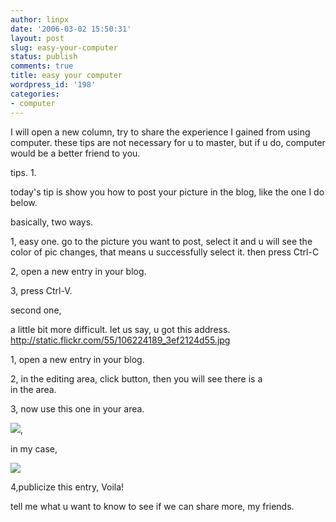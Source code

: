 ```yaml
---
author: linpx
date: '2006-03-02 15:50:31'
layout: post
slug: easy-your-computer
status: publish
comments: true
title: easy your computer
wordpress_id: '198'
categories:
- computer
---
```


I will open a new column, try to share the experience I gained from using
computer. these tips are not necessary for u to master, but if u do, computer
would be a better friend to you.

  
tips. 1.

  
today's tip is show you how to post your picture in the blog, like the one I
do below.

  
basically, two ways.

  
1, easy one. go to the picture you want to post, select it and u will see the
color of pic changes, that means u successfully select it. then press Ctrl-C

2, open a new entry in your blog.

3, press Ctrl-V.

  
second one,

  
a little bit more difficult. let us say, u got this address.
http://static.flickr.com/55/106224189_3ef2124d55.jpg

  
1, open a new entry in your blog.

2, in the editing area, click <HTML> button, then you will see there is a <br>
in the area.

3, now use this one in your area.

<img src="http://...">,

in my case,

<img src="http://static.flickr.com/55/106224189_3ef2124d55.jpg">

4,publicize this entry, Voila!

  
tell me what u want to know to see if we can share more, my friends.

